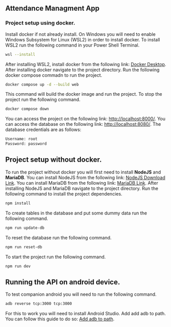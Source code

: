 ## Attendance Managment App

### Project setup using docker.

Install docker if not already install. On Windows you will need to enable Windows Subsystem for Linux (WSL2) in order to install docker. To install WSL2 run the following command in your Power Shell Terminal.

```bash
wsl --install
```

After installing WSL2, install docker from the following link: [Docker Desktop](https://desktop.docker.com/win/main/arm64/Docker%20Desktop%20Installer.exe?utm_source=docker&utm_medium=webreferral&utm_campaign=dd-smartbutton&utm_location=module&_gl=1*15bmtur*_gcl_au*OTU1ODU3NzA0LjE3MjcyNTg3Mzg.*_ga*NTgyMzYxMjc0LjE3MjcyNTg3Mzg.*_ga_XJWPQMJYHQ*MTcyNzI1ODczOC4xLjEuMTcyNzI1ODc0OC41MC4wLjA.). After installing docker navigate to the project directory. Run the following docker compose commadn to run the project.

```bash
docker compose up -d --build web

```

This command will build the docker image and run the project. To stop the project run the following command.

```bash
docker compose down
```

You can access the project on the following link: [http://localhost:8000/](http://localhost:3000/). You can access the database on the following link: [http://localhost:8080/](http://localhost:8080/). The database credentials are as follows:

```bash
Username: root
Password: password
```

## Project setup without docker.

To run the project without docker you will first need to install <strong>NodeJS</strong> and <strong>MariaDB</strong>. You can install NodeJS from the following link:
[NodeJS Download Link](https://nodejs.org/dist/v18.20.4/node-v18.20.4-x64.msi). You can install MariaDB from the following link: [MariaDB Link](https://mariadb.in.ssimn.org/mariadb-11.5.2/winx64-packages/mariadb-11.5.2-winx64.msi). After installing NodeJS and MariaDB navigate to the project directory. Run the following command to install the project dependencies.

```bash
npm install
```

To create tables in the database and put some dummy data run the following command.

```bash
npm run update-db
```

To reset the database run the following command.

```bash
npm run reset-db
```

To start the project run the following command.

```bash
npm run dev
```

## Running the API on android device.

To test companion android you will need to run the following command.

```bash
adb reverse tcp:3000 tcp:3000
```

For this to work you will need to install Android Studio. Add add adb to path. You can follow this guide to do so: [Add adb to path](https://medium.com/@yadav-ajay/a-step-by-step-guide-to-setting-up-adb-path-on-windows-0b833faebf18).
